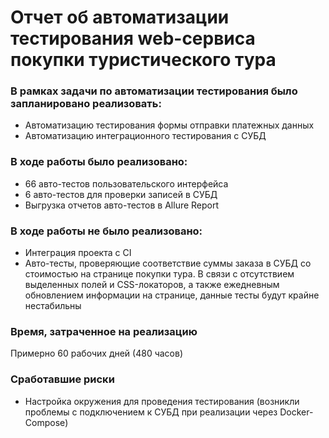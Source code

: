 # Отчет об автоматизации тестирования web-сервиса покупки туристического тура

### В рамках задачи по автоматизации тестирования было запланировано реализовать:

- Автоматизацию тестирования формы отправки платежных данных
- Автоматизацию интеграционного тестирования с СУБД

### В ходе работы было реализовано:

- 66 авто-тестов пользовательского интерфейса
- 6 авто-тестов для проверки записей в СУБД
- Выгрузка отчетов авто-тестов в Allure Report

### В ходе работы не было реализовано:
- Интеграция проекта с CI
- Авто-тесты, проверяющие соответствие суммы заказа в СУБД со стоимостью на странице покупки тура. В связи с отсутствием
  выделенных полей и CSS-локаторов, а также ежедневным обновлением информации на странице, данные тесты будут крайне нестабильны

### Время, затраченное на реализацию
Примерно 60 рабочих дней (480 часов)

### Сработавшие риски

- Настройка окружения для проведения тестирования (возникли проблемы с подключением к СУБД при реализации через Docker-Compose)




